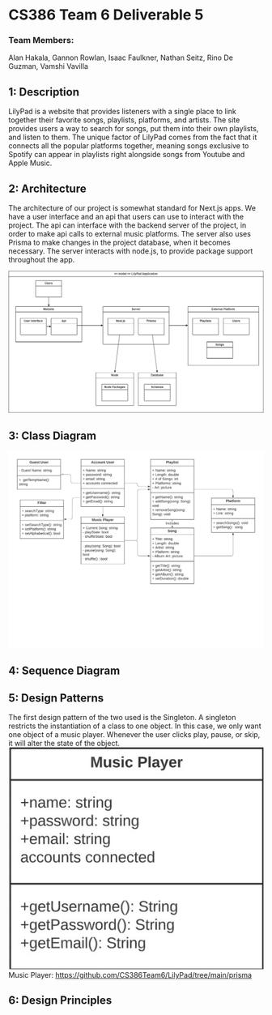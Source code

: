 # CS386 Team 6 Deliverable 5

### Team Members:
Alan Hakala, Gannon Rowlan, Isaac Faulkner, Nathan Seitz, Rino De Guzman, Vamshi Vavilla

## 1: Description
LilyPad is a website that provides listeners with a single place to link together their favorite songs, playlists, platforms, and artists. The site provides users a way to search for songs, put them into their own playlists, and listen to them. The unique factor of LilyPad comes from the fact that it connects all the popular platforms together, meaning songs exclusive to Spotify can appear in playlists right alongside songs from Youtube and Apple Music.

## 2: Architecture
The architecture of our project is somewhat standard for Next.js apps. We have a user interface and an api that users can use to interact with the project. The api can interface with the backend server of the project, in order to make api calls to external music platforms. The server also uses Prisma to make changes in the project database, when it becomes necessary. The server interacts with node.js, to provide package support throughout the app.

<img src="images/architecture_uml.jpg" width=800px>

## 3: Class Diagram

<img src="images/D5_classDiagram.jpg" width=800px>

## 4: Sequence Diagram

## 5: Design Patterns
The first design pattern of the two used is the Singleton. A singleton restricts the instantiation of a class to one object. In this case, we only want one object of a music player. Whenever the user clicks play, pause, or skip, it will alter the state of the object.
<img src="images/musicPlayerUML.jpg" width=800px>
Music Player: https://github.com/CS386Team6/LilyPad/tree/main/prisma

## 6: Design Principles
